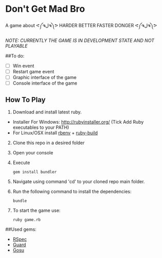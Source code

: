 Don't Get Mad Bro
==============

A game about ᕙ༼ຈلຈ༽ᕗ HARDER BETTER FASTER DONGER ᕙ༼ຈلຈ༽ᕗ

*NOTE: CURRENTLY THE GAME IS IN DEVELOPMENT STATE AND NOT PLAYABLE*

##To do:
* [ ] Win event
* [ ] Restart game event
* [ ] Graphic interface of the game
* [ ] Console interface of the game

## How To Play

1. Download and install latest ruby.
 * Installer For Windows: http://rubyinstaller.org/ (Tick Add Ruby executables to your PATH)
 * For Linux/OSX install [rbenv](https://github.com/sstephenson/rbenv#installation) + [ruby-build](https://github.com/sstephenson/ruby-build#readme)
  
2. Clone this repo in a desired folder

3. Open your console
4. Execute

	```
	gem install bundler
	```
5. Navigate using command 'cd' to your cloned repo main folder.

6. Run the following command to install the dependencies:
	```
	bundle
	```
7. To start the game use:

	```
	ruby game.rb
	```

##Used gems:

* [RSpec](https://github.com/rspec/rspec)
* [Guard](https://github.com/guard/guard)
* [Gosu](http://www.libgosu.org/)
